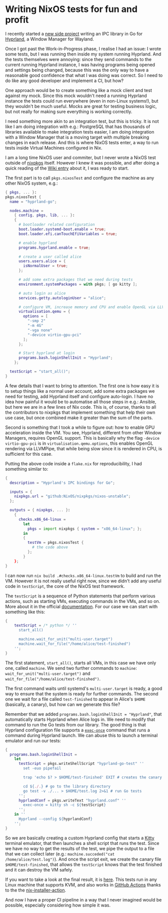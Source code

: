 # Writing NixOS tests for fun and profit

I recently started a [new side
project](https://github.com/thiagokokada/hyprland-go) writing an IPC library in
Go for [Hyprland](https://hyprland.org/), a Window Manager for Wayland.

Once I got past the Work-in-Progress phase, I realise I had an issue: I wrote
some tests, but I was running then inside my system running Hyprland. And the
tests themselves were annoying: since they send commands to the current running
Hyprland instance, I was having programs being opened and settings being
changed, because this was the only way to have a reasonable good confidence
that what I was doing was correct. So I need to do like any good developer and
implement a CI, but how?

One approach would be to create something like a mock client and test against
my mock. Since this mock wouldn't need a running Hyprland instance the tests
could run everywhere (even in non-Linux systems!), but they wouldn't be much
useful. Mocks are great for testing business logic, but not really for making
sure everything is working correctly.

I need something more akin to an integration test, but this is tricky. It is
not like I am doing integration with e.g.: PostgreSQL that has thousands of
libraries available to make integration tests easier, I am doing integration
with a Window Manager that is a moving target with multiple breaking changes in
each release. And this is where NixOS tests enter, a way to run tests inside
Virtual Machines configured in Nix.

I am a long time NixOS user and commiter, but I never wrote a NixOS test
outside of [nixpkgs](https://github.com/NixOS/nixpkgs) itself. However I knew
it was possible, and after doing a quick reading of the [Wiki
entry](https://wiki.nixos.org/wiki/NixOS_VM_tests) about it, I was ready to
start.

The first part is to call `pkgs.nixosTest` and configure the machine as any
other NixOS system, e.g.:

```nix
{ pkgs, ... }:
pkgs.nixosTest {
  name = "hyprland-go";

  nodes.machine =
    { config, pkgs, lib, ... }:
    {
      # bootloader related configuration
      boot.loader.systemd-boot.enable = true;
      boot.loader.efi.canTouchEfiVariables = true;

      # enable hyprland
      programs.hyprland.enable = true;

      # create a user called alice
      users.users.alice = {
        isNormalUser = true;
      };

      # add some extra packages that we need during tests
      environment.systemPackages = with pkgs; [ go kitty ];

      # auto login as alice
      services.getty.autologinUser = "alice";

      # configure VM, increase memory and CPU and enable OpenGL via LLVMPipe
      virtualisation.qemu = {
        options = [
          "-smp 2"
          "-m 4G"
          "-vga none"
          "-device virtio-gpu-pci"
        ];
      };

      # Start hyprland at login
      programs.bash.loginShellInit = "Hyprland";
    };

  testScript = "start_all()";
}
```

A few details that I want to bring to attention. The first one is how easy it
is to setup things like a normal user account, add some extra packages we need
for testing, add Hyprland itself and configure auto-login. I have no idea how
painful it would be to automatise all those steps in e.g.: Ansible, but here we
are in a few lines of Nix code. This is, of course, thanks to all the
contributors to nixpkgs that implement something that help their own use case,
but once combined make it greater than the sum of the parts.

Second is something that I took a while to figure out: how to enable GPU
acceleration inside the VM. You see, Hyprland, different from other Window
Managers, requires OpenGL support. This is basically why the flag `-device
virtio-gpu-pci` is in `virtualisation.qemu.options`, this enables OpenGL
rendering via LLVMPipe, that while being slow since it is rendered in CPU, is
sufficient for this case.

Putting the above code inside a `flake.nix` for reproducibility, I had
something similar to:

```nix
{
  description = "Hyprland's IPC bindings for Go";

  inputs = {
    nixpkgs.url = "github:NixOS/nixpkgs/nixos-unstable";
  };

  outputs = { nixpkgs, ... }:
    {
      checks.x86_64-linux =
        let
          pkgs = import nixpkgs { system = "x86_64-linux"; };
        in
        {
          testVm = pkgs.nixosTest {
            # the code above
          };
        }
    };
}
```

I can now run `nix build .#checks.x86_64-linux.testVm` to build and run the VM.
However it is not really useful right now, since we didn't add any useful code
in `testScript`, the core of the NixOS test framework.

The `testScript` is a sequence of Python statements that perform various
actions, such as starting VMs, executing commands in the VMs, and so on. More
about it in the official
[documentation](https://nixos.org/manual/nixos/stable/index.html#sec-nixos-tests).
For our case we can start with something like this:

```nix
{
    textScript = /* python */ ''
      start_all()

      machine.wait_for_unit("multi-user.target")
      machine.wait_for_file("/home/alice/test-finished")
    '';
}
```

The first statement, `start_all()`, starts all VMs, in this case we have only
one, called `machine`. We send two further commands to `machine`:
`wait_for_unit("multi-user.target")` and
`wait_for_file("/home/alice/test-finished")`.

The first command waits until systemd's `multi-user.target` is ready, a good
way to ensure that the system is ready for further commands. The second one we
wait for a file called `test-finished` to appear in Alice's `$HOME` (basically,
a canary), but how can we generate this file?

Remember that we added `programs.bash.loginShellInit = "Hyprland"`, that
automatically starts Hyprland when Alice logs in. We need to modify that
command to run the Go tests from our library. The good thing is that Hyprland
configuration file supports a
[`exec-once`](https://wiki.hyprland.org/Configuring/Keywords/#executing)
command that runs a command during Hyprland launch. We can abuse this to launch
a terminal emulator and run our tests:

```nix
{
  programs.bash.loginShellInit =
    let
      testScript = pkgs.writeShellScript "hyprland-go-test" ''
        set -euo pipefail

        trap 'echo $? > $HOME/test-finished' EXIT # creates the canary when the script finishes

        cd ${./.} # go to the library directory
        go test -v ./... > $HOME/test.log 2>&1 # run Go tests
      '';
      hyprlandConf = pkgs.writeText "hyprland.conf" ''
        exec-once = kitty sh -c ${testScript}
      '';
    in ''
      Hyprland --config ${hyprlandConf}
    '';
}
```

So we are basically creating a custom Hyprland config that starts a
[Kitty](https://sw.kovidgoyal.net/kitty/) terminal emulator, that then launches
a shell script that runs the test. Since we have no way to get the results of
the test, we pipe the output to a file that we can collect later (e.g.:
`machine.succeded("cat /home/alice/test.log")`). And once the script exit, we
create the canary file `$HOME/test-finished`, that allows the `testScript`
knows that the test finished and it can destroy the VM safely.

If you want to take a look at the final result, it is
[here](https://github.com/thiagokokada/hyprland-go/blob/v0.0.1/flake.nix). This
tests run in any Linux machine that supports KVM, and also works in [GitHub
Actions](https://github.com/thiagokokada/hyprland-go/actions/workflows/nix.yaml)
thanks to the the
[nix-installer-action](https://github.com/DeterminateSystems/nix-installer-action).

And now I have a proper CI pipeline in a way that I never imagined would be
possible, especially considering how simple it was.
